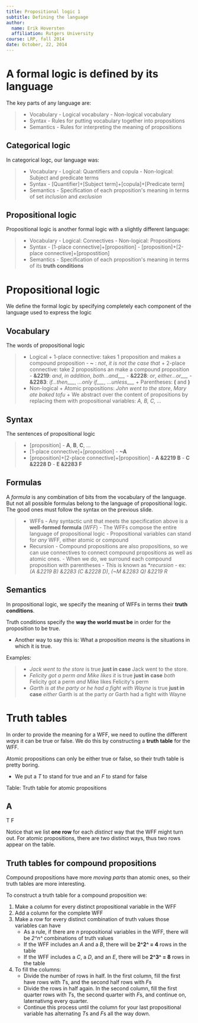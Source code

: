 ```yaml
---
title: Propositional logic 1
subtitle: Defining the language
author:
  name: Erik Hoversten
  affiliation: Rutgers University
course: LRP, fall 2014
date: October, 22, 2014
---
```


# A formal logic is defined by its language

The key parts of any language are:

> - Vocabulary
    - Logical vocabulary
    - Non-logical vocabulary
> - Syntax
    - Rules for putting vocabulary together into propositions
> - Semantics
    - Rules for interpreting the meaning of propositions

## Categorical logic

In categorical logc, our language was:

> - Vocabulary
    - Logical: Quantifiers and copula
    - Non-logical: Subject and predicate terms
> - Syntax
    - [Quantifier]+[Subject term]+[copula]+[Predicate term]
> - Semantics
    - Specification of each proposition's meaning in terms of set *inclusion* and *exclusion*

## Propositional logic

Propositional logic is another formal logic with a slightly different language:

> - Vocabulary
    - Logical: Connectives
    - Non-logical: Propositions
> - Syntax
    - [1-place connective]+[proposition]
    - [proposition]+[2-place connective]+[propostition]
> - Semantics
    - Specification of each proposition's meaning in terms of its **truth conditions**

# Propositional logic

We define the formal logic by specifying completely each component of the language used to express the logic

## Vocabulary

The words of propositional logic

> * Logical
    + 1-place connective: takes 1 proposition and makes a compound proposition
        - **\~** : *not*, *it is not the case that*
    + 2-place connective: take 2 propositions an make a compound proposition
        - **&2219**: *and*, *in addition*, *both...and___*
        - **&2228**: *or*, *either...or___*
        - **&2283**: *if...then___*, *...only if___*, *...unless___*
    + Parentheses: **\(** and **\)**
> * Non-logical
    + Atomic propositions: *John went to the store*, *Mary ate baked tofu*
    + We abstract over the content of propositions by replacing them with propositional variables: *A, B, C, ...*

## Syntax

The sentences of propositional logic

> - [proposition]
    - **A**, **B**, **C**, ...
> - [1-place connective]+[proposition]
    - **\~A**
> - [proposition]+[2-place connective]+[proposition]
    - **A &2219 B**
    - **C &2228 D**
    - **E &2283 F**

## Formulas

A *formula* is any combination of bits from the vocabulary of the language. But not all possible formulas belong to the language of propositional logic.  The good ones must follow the syntax on the previous slide.

> - WFFs
    - Any syntactic unit that meets the specification above is a **well-formed formula** (*WFF*)
    - The WFFs compose the entire language of propositional logic
    - Propositional variables can stand for *any* WFF, either atomic or compound
> - Recursion
    - Compound propositions are also propositions, so we can use connectives to connect compound propositions as well as atomic ones. 
    - When we do, we surround each compound proposition with parentheses
    - This is known as **recursion*
    - ex: *(A &2219 B) &2283 (C &2228 D)*, *(\~M &2283 Q) &2219 R* 


## Semantics

In propositional logic, we specify the meaning of WFFs in terms their **truth conditions**.

Truth conditions specify the **way the world must be** in order for the proposition to be true.

+ Another way to say this is: What a proposition *means* is the situations in which it is true.

Examples:

> + *Jack went to the store* is true **just in case** Jack went to the store.
> + *Felicity got a perm and Mike likes it* is true **just in case** *both* Felicity got a perm *and* Mike likes Felicity's perm
> + *Garth is at the party or he had a fight with Wayne* is true **just in case** *either* Garth is at the party *or* Garth had a fight with Wayne

# Truth tables

In order to provide the meaning for a WFF, we need to outline the different *ways* it can be true or false. We do this by constructing a **truth table** for the WFF.

Atomic propositions can only be either true or false, so their truth table is pretty boring.
- We put a *T* to stand for true and an *F* to stand for false

Table: Truth table for atomic propositions

  A
-----
  T
  F

Notice that we list **one row** for each *distinct* way that the WFF might turn out. For atomic propositions, there are two distinct ways, thus two rows appear on the table.

## Truth tables for compound propositions

Compound propositions have more *moving parts* than atomic ones, so their truth tables are more interesting.

To construct a truth table for a compound proposition we:

1. Make a *column* for every distinct propositional variable in the WFF
2. Add a column for the complete WFF
2. Make a *row* for every distinct combination of truth values those variables can have
    - As a rule, if there are *n* propositional variables in the WFF, there will be *2^n^* combinations of truth values
    - If the WFF includes an *A* and a *B*, there will be **2^2^ = 4** rows in the table
    - If the WFF includes a *C*, a *D*, and an *E*, there will be **2^3^ = 8** rows in the table
3. To fill the columns:
    - Divide the number of rows in half. In the first column, fill the first have rows with *T*s, and the second half rows with *F*s
    - Divide the rows in half again. In the second column, fill the first quarter rows with *T*s, the second quarter with *F*s, and continue on, laternativng every quarter.
    - Continue this process until the column for your last propositional variable has alternating *T*s and *F*s all the way down.





